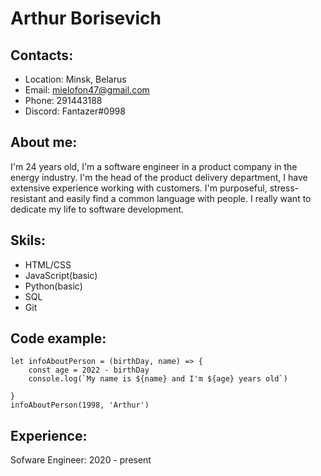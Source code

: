 # Arthur Borisevich

## Contacts:

* Location: Minsk, Belarus
* Email: mielofon47@gmail.com
* Phone: 291443188
* Discord: Fantazer#0998

## About me:

I'm 24 years old, I'm a software engineer in a product company in the energy industry. I'm the head of the product delivery department, I have extensive experience working with customers. I'm purposeful, stress-resistant and easily find a common language with people. I really want to dedicate my life to software development.

## Skils:

* HTML/CSS
* JavaScript(basic)
* Python(basic)
* SQL
* Git

## Code example:

```
let infoAboutPerson = (birthDay, name) => {
    const age = 2022 - birthDay
    console.log(`My name is ${name} and I'm ${age} years old`)

}
infoAboutPerson(1998, 'Arthur')
```

## Experience:

Sofware Engineer: 2020 - present

